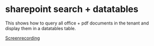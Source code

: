 # sharepoint search + datatables
This shows how to query all office + pdf documents in the tenant and display them in a datatables table.

[Screenrecording](https://youtu.be/Y0_tFUqJoAU)
